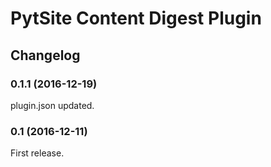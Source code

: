 # PytSite Content Digest Plugin


## Changelog

### 0.1.1 (2016-12-19)
plugin.json updated.


### 0.1 (2016-12-11)
First release.
